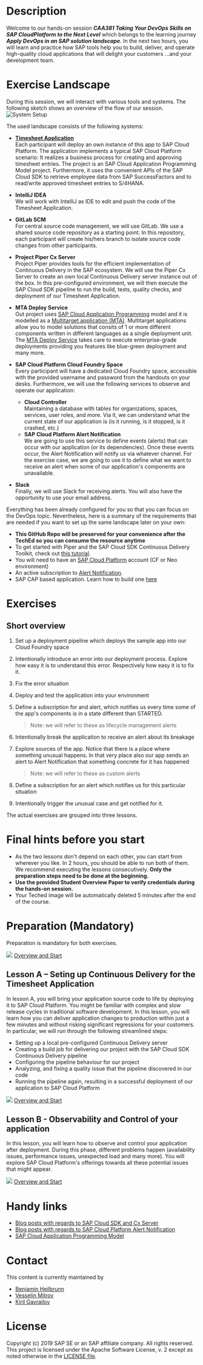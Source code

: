 # Description
Welcome to our hands-on session ***CAA381 Taking Your DevOps Skills on SAP CloudPlatform to the Next Level*** which belongs to the learning journey ***Apply DevOps in an SAP solution landscape***. In the next two hours, you will learn and practice how SAP tools help you to build, deliver, and operate high-quality cloud applications that will delight your customers ...and your development team.

# Exercise Landscape 

During this session, we will interact with various tools and systems. The following sketch shows an overview of the flow of our session.
![System Setup](images/system_setup_.png)

The used landscape consists of the following systems:

* **[Timesheet Application](http://cloudl000024.wdf.sap.corp:8080/teched/caa381.git)**\
Each participant will deploy an own instance of this app to SAP Cloud Platform. The application implements a typical SAP Cloud Platform scenario: It realizes a business process for creating and approving timesheet entries. The project is an SAP Cloud Application Programming Model project. Furthermore, it uses the convenient APIs of the SAP Cloud SDK to retrieve employee data from SAP SuccessFactors and to read/write approved timesheet entries to S/4HANA. 
* **IntelliJ IDEA**\
We will work with IntelliJ as IDE to edit and push the code of the Timesheet Application.
* **GitLab SCM**\
For central source code management, we will use GitLab. We use a shared source code repository as a starting point. In this repository, each participant will create his/hers branch to isolate source code changes from other participants.
* **Project Piper Cx Server**\
Project Piper provides tools for the efficient implementation of Continuous Delivery in the SAP ecosystem. We will use the Piper Cx Server to create an own local Continuous Delivery server instance out of the box. In this pre-configured environment, we will then execute the SAP Cloud SDK pipeline to run the build, tests, quality checks, and deployment of our Timesheet Application.
* **MTA Deploy Service**\
Out project uses [SAP Cloud Application Programming](https://help.sap.com/viewer/65de2977205c403bbc107264b8eccf4b/Cloud/en-US/00823f91779d4d42aa29a498e0535cdf.html) model and it is modelled as a [Multitarget application (MTA)](https://help.sap.com/viewer/65de2977205c403bbc107264b8eccf4b/Cloud/en-US/c4f0d850b6ba46089a76d53ab805c9e6.html). Multitarget applications allow you to model solutions that consits of 1 or more different components written in different languages as a single deployment unit. The [MTA Deploy Service](https://help.sap.com/viewer/4505d0bdaf4948449b7f7379d24d0f0d/2.0.03/en-US/854a00eb1193486383fc4a97b998dabd.html) takes care to execute enterprise-grade deployments providing you features like blue-green deployment and many more.
* **SAP Cloud Platform Cloud Foundry Space**\
Every participant will have a dedicated Cloud Foundry space, accessible with the provided username and password from the handouts on your desks. Furthermore, we will use the following services to observe and operate our application:
   * **Cloud Controller**\
   Maintaining a database with tables for organizations, spaces, services, user roles, and more. Via it, we can understand what the current state of our application is (is it running, is it stopped, is it crashed, etc.)
   * **SAP Cloud Platform Alert Notification**\
   We are going to use this service to define events (alerts) that can occur with our application (or its dependencies). Once these events occur, the Alert Notification will notify us via whatever channel. For the exercise case, we are going to use it to define what we want to receive an alert when some of our application's components are unavailable.
   
* **Slack**\
Finally, we will use Slack for receiving alerts. You will also have the opportunity to use your email address.

Everything has been already configured for you so that you can focus on the DevOps topic. Nevertheless, here is a summary of the requirements that are needed if you want to set up the same landscape later on your own:

* **This GitHub Repo will be preserved for your convenience after the TechEd so you can consume the resource anytime**
* To get started with Piper and the SAP Cloud SDK Continuous Delivery Toolkit, check out [this tutorial](https://blogs.sap.com/2017/09/20/continuous-integration-and-delivery/).
* You will need to have an [SAP Cloud Platform](https://cloudplatform.sap.com/index.html) account (CF or Neo environment)
* An active subscription to [Alert Notification](https://cloudplatform.sap.com/capabilities/product-info.SAP-Cloud-Platform-Alert-Notification.df14655e-ee31-45ab-b755-71f869e359c8.html).
* SAP CAP based application. Learn how to build one [here](https://developers.sap.com/group.cp-apm-full-stack-app.html)

# Exercises

## Short overview

1. Set up a deployment pipeline which deploys the sample app into our Cloud Foundry space
2. Intentionally introduce an error into our deployment process. Explore how easy it is to understand this error. Respectively how easy it is to fix it.
3. Fix the error situation
4. Deploy and test the application into your environment
5. Define a subscription for and alert, which notifies us every time some of the app's components is in a state different than STARTED.
    > Note: we will refer to these as lifecycle management alerts

6. Intentionally break the application to receive an alert about its breakage
7. Explore sources of the app. Notice that there is a place where something unusual happens. In that very place also our app sends an alert to Alert Notification that something concrete for it has happened
    > Note: we will refer to these as custom alerts

8. Define a subscription for an alert which notifies us for this particular situation
9. Intentionally trigger the unusual case and get notified for it.

The actual exercises are grouped into three lessons.

# Final hints before you start

* As the two lessons don't depend on each other, you can start from wherever you like. In 2 hours, you should be able to run both of them. We recommend executing the lessons consecutively. **Only the preparation steps need to be done at the beginning.**
* **Use the provided Student Overview Paper to verify credentials during the hands-on session.**
* Your Teched image will be automatically deleted 5 minutes after the end of the course.

# Preparation (Mandatory)
Preparation is mandatory for both exercises. 

![](images/nav-next.png) [Overview and Start](prep/README.md)

## Lesson A – Seting up Continuous Delivery for the Timesheet Application
In lesson A, you will bring your application source code to life by deploying it to SAP Cloud Platform. You might be familiar with complex and slow release cycles in traditional software development. In this lesson, you will learn how you can deliver application changes to production within just a few minutes and without risking significant regressions for your customers. In particular, we will run through the following streamlined steps:

* Setting up a local pre-configured Continuous Delivery server
* Creating a build job for delivering our project with the SAP Cloud SDK Continuous Delivery pipeline
* Configuring the pipeline behaviour for our project
* Analyzing, and fixing a quality issue that the pipeline discovered in our code
* Running the pipeline again, resulting in a successful deployment of our application to SAP Cloud Platform

![](images/nav-next.png) [Overview and Start](overviews/A/README.md)

## Lesson B - Observability and Control of your application
In this lesson, you will learn how to observe and control your application after deployment. During this phase, different problems happen (availability issues, performance issues, unexpected load and many more). You will explore SAP Cloud Platform's offerings towards all these potential issues that might appear.


![](images/nav-next.png) [Overview and Start](overviews/B/README.md)


# Handy links
* [Blog posts with regards to SAP Cloud SDK and Cx Server](https://blogs.sap.com/2017/05/10/first-steps-with-sap-s4hana-cloud-sdk/)
* [Blog posts with regards to SAP Cloud Platform Alert Notification](https://blogs.sap.com/tag/sap-cloud-platform-alert-notification/)
* [SAP Cloud Application Programming Model](https://help.sap.com/viewer/65de2977205c403bbc107264b8eccf4b/Cloud/en-US/00823f91779d4d42aa29a498e0535cdf.html)

# Contact
This content is currently maintained by 
* [Benjamin Heilbrunn](mailto:benjamin.heilbrunn@sap.com)
* [Vesselin Mitrov](mailto:vesselin.mitrov@sap.com)
* [Kiril Gavrailov](mailto:k.gavrailov@sap.com)

# License
Copyright (c) 2019 SAP SE or an SAP affiliate company. All rights reserved.
This project is licensed under the Apache Software License, v. 2 except as noted otherwise in the [LICENSE file](LICENSE.txt).
